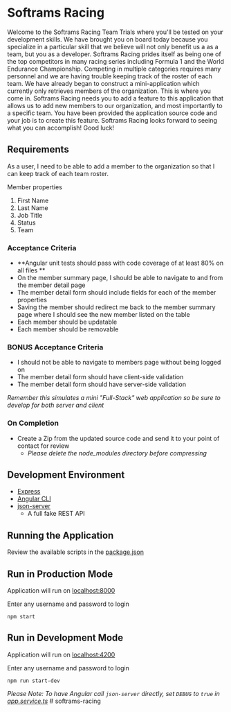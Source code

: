 # Softrams Racing

Welcome to the Softrams Racing Team Trials where you'll be tested on your development skills.  We have brought you on board today because you specialize in a particular skill that we believe will not only benefit us a as a team, but you as a developer.  Softrams Racing prides itself as being one of the top competitors in many racing series including Formula 1 and the World Endurance Championship.  Competing in multiple categories requires many personnel and we are having trouble keeping track of the roster of each team.  We have already began to construct a mini-application which currently only retrieves members of the organization.  This is where you come in.  Softrams Racing needs you to add a feature to this application that allows us to add new members to our organization, and most importantly to a specific team.  You have been provided the application source code and your job is to create this feature.  Softrams Racing looks forward to seeing what you can accomplish!  Good luck!

## Requirements

As a user, I need to be able to add a member to the organization so that I can keep track of each team roster.

Member properties

1. First Name
2. Last Name
3. Job Title
4. Status
5. Team

### Acceptance Criteria
* **Angular unit tests should pass with code coverage of at least 80% on all files **
* On the member summary page, I should be able to navigate to and from the member detail page
* The member detail form should include fields for each of the member properties
* Saving the member should redirect me back to the member summary page where I should see the new member listed on the table
* Each member should be updatable
* Each member should be removable

### BONUS Acceptance Criteria 
* I should not be able to navigate to members page without being logged on
* The member detail form should have client-side validation
* The member detail form should have server-side validation

_Remember this simulates a mini "Full-Stack" web application so be sure to develop for both server and client_

### On Completion
* Create a Zip from the updated source code and send it to your point of contact for review
	* _Please delete the node_modules directory before compressing_

## Development Environment 

* [Express](https://expressjs.com/)
* [Angular CLI](https://cli.angular.io/)
* [json-server](https://github.com/typicode/json-server)
  * A full fake REST API

## Running the Application

Review the available scripts in the [package.json](package.json)   

## Run in Production Mode

Application will run on [localhost:8000](http://localhost:8000)

Enter any username and password to login

`npm start`

## Run in Development Mode

Application will run on [localhost:4200](http://localhost:4200)

Enter any username and password to login

`npm run start-dev`

_Please Note:  To have Angular call `json-server` directly, set `DEBUG` to `true` in [app.service.ts](./src/app/app.service.ts)_
#   s o f t r a m s - r a c i n g  
 
